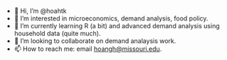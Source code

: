 - 👋 Hi, I’m @hoahtk
- 👀 I’m interested in microeconomics, demand analysis, food policy.
- 🌱 I’m currently learning R (a bit) and advanced demand analysis using household data (quite much).
- 💞️ I’m looking to collaborate on demand analaysis work.
- 📫 How to reach me: email hoangh@missouri.edu.

<!---
hoahtk/hoahtk is a ✨ special ✨ repository because its `README.md` (this file) appears on your GitHub profile.
You can click the Preview link to take a look at your changes.
--->
